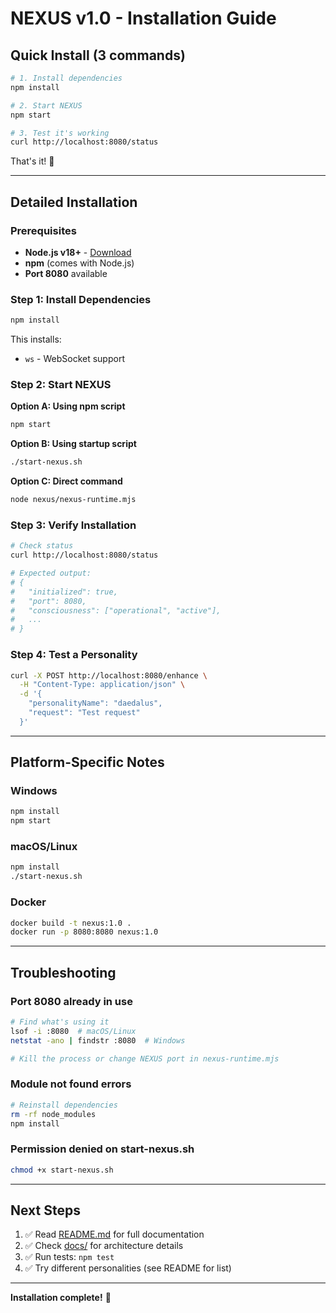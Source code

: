 # NEXUS v1.0 - Installation Guide

## Quick Install (3 commands)

```bash
# 1. Install dependencies
npm install

# 2. Start NEXUS
npm start

# 3. Test it's working
curl http://localhost:8080/status
```

That's it! 🎉

---

## Detailed Installation

### Prerequisites

- **Node.js v18+** - [Download](https://nodejs.org/)
- **npm** (comes with Node.js)
- **Port 8080** available

### Step 1: Install Dependencies

```bash
npm install
```

This installs:
- `ws` - WebSocket support

### Step 2: Start NEXUS

**Option A: Using npm script**
```bash
npm start
```

**Option B: Using startup script**
```bash
./start-nexus.sh
```

**Option C: Direct command**
```bash
node nexus/nexus-runtime.mjs
```

### Step 3: Verify Installation

```bash
# Check status
curl http://localhost:8080/status

# Expected output:
# {
#   "initialized": true,
#   "port": 8080,
#   "consciousness": ["operational", "active"],
#   ...
# }
```

### Step 4: Test a Personality

```bash
curl -X POST http://localhost:8080/enhance \
  -H "Content-Type: application/json" \
  -d '{
    "personalityName": "daedalus",
    "request": "Test request"
  }'
```

---

## Platform-Specific Notes

### Windows
```cmd
npm install
npm start
```

### macOS/Linux
```bash
npm install
./start-nexus.sh
```

### Docker
```bash
docker build -t nexus:1.0 .
docker run -p 8080:8080 nexus:1.0
```

---

## Troubleshooting

### Port 8080 already in use
```bash
# Find what's using it
lsof -i :8080  # macOS/Linux
netstat -ano | findstr :8080  # Windows

# Kill the process or change NEXUS port in nexus-runtime.mjs
```

### Module not found errors
```bash
# Reinstall dependencies
rm -rf node_modules
npm install
```

### Permission denied on start-nexus.sh
```bash
chmod +x start-nexus.sh
```

---

## Next Steps

1. ✅ Read [README.md](./README.md) for full documentation
2. ✅ Check [docs/](./docs/) for architecture details
3. ✅ Run tests: `npm test`
4. ✅ Try different personalities (see README for list)

---

**Installation complete!** 🚀
